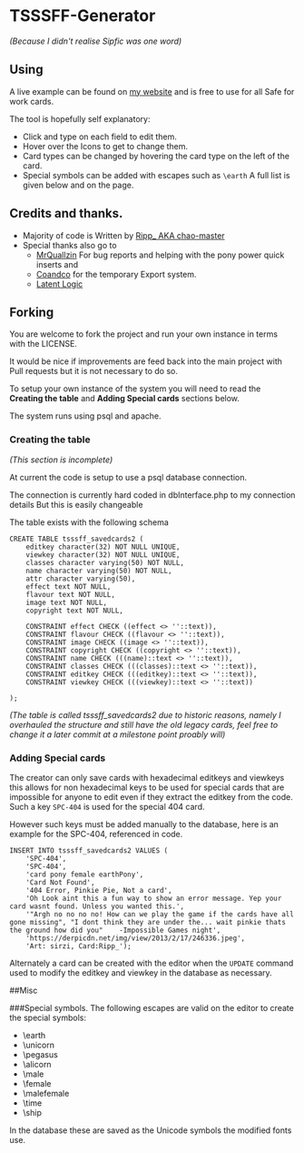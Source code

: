 TSSSFF-Generator
================
*(Because I didn't realise Sipfic was one word)*

## Using
A live example can be found on [my website](http://ripppo.me/TSSSFF-Beta/) and is free to use for all Safe for work cards.

The tool is hopefully self explanatory:
 * Click and type on each field to edit them.
 * Hover over the Icons to get to change them.
 * Card types can be changed by hovering the card type on the left of the card.
 * Special symbols can be added with escapes such as `\earth` A full list is given below and on the page.

## Credits and thanks.
 * Majority of code is Written by [Ripp_ AKA chao-master](https://github.com/chao-master)
 * Special thanks also go to
   * [MrQuallzin](https://github.com/MrQuallzin) For bug reports and helping with the pony power quick inserts and
   * [Coandco](https://github.com/coandco) for the temporary Export system.
   * [Latent Logic](https://github.com/Latent-Logic)

## Forking
You are welcome to fork the project and run your own instance in terms with the LICENSE.

It would be nice if improvements are feed back into the main project with Pull requests but it is not necessary to do so.

To setup your own instance of the system you will need to read the **Creating the table** and **Adding Special cards** sections below.

The system runs using psql and apache.

### Creating the table
*(This section is incomplete)*

At current the code is setup to use a psql database connection.

The connection is currently hard coded in dbInterface.php to my connection details
But this is easily changeable

The table exists with the following schema
```
CREATE TABLE tsssff_savedcards2 (
    editkey character(32) NOT NULL UNIQUE,
    viewkey character(32) NOT NULL UNIQUE,
    classes character varying(50) NOT NULL,
    name character varying(50) NOT NULL,
    attr character varying(50),
    effect text NOT NULL,
    flavour text NOT NULL,
    image text NOT NULL,
    copyright text NOT NULL,

    CONSTRAINT effect CHECK ((effect <> ''::text)),
    CONSTRAINT flavour CHECK ((flavour <> ''::text)),
    CONSTRAINT image CHECK ((image <> ''::text)),
    CONSTRAINT copyright CHECK ((copyright <> ''::text)),
    CONSTRAINT name CHECK (((name)::text <> ''::text)),
    CONSTRAINT classes CHECK (((classes)::text <> ''::text)),
    CONSTRAINT editkey CHECK (((editkey)::text <> ''::text)),
    CONSTRAINT viewkey CHECK (((viewkey)::text <> ''::text))

);
```
*(The table is called tsssff_savedcards2 due to historic reasons,
namely I overhauled the structure and still have the old legacy cards,
feel free to change it a later commit at a milestone point proably will)*

### Adding Special cards
The creator can only save cards with hexadecimal editkeys and viewkeys
this allows for non hexadecimal keys to be used for special cards that are
impossible for anyone to edit even if they extract the editkey from the code.
Such a key `SPC-404` is used for the special 404 card.

However such keys must be added manually to the database,
here is an example for the SPC-404, referenced in code.

```
INSERT INTO tsssff_savedcards2 VALUES (
    'SPC-404',
    'SPC-404',
    'card pony female earthPony',
    'Card Not Found',
    '404 Error, Pinkie Pie, Not a card',
    'Oh Look aint this a fun way to show an error message. Yep your card wasnt found. Unless you wanted this.',
    '"Argh no no no no! How can we play the game if the cards have all gone missing", "I dont think they are under the... wait pinkie thats the ground how did you"    -Impossible Games night',
    'https://derpicdn.net/img/view/2013/2/17/246336.jpeg',
    'Art: sirzi, Card:Ripp_');
```

Alternately a card can be created with the editor when the `UPDATE` command used to modify the editkey and viewkey in the database as necessary.

##Misc

###Special symbols.
The following escapes are valid on the editor to create the special symbols:
 * \earth
 * \unicorn
 * \pegasus
 * \alicorn
 * \male
 * \female
 * \malefemale
 * \time
 * \ship

In the database these are saved as the Unicode symbols the modified fonts use.
